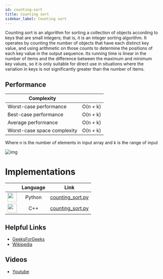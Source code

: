```yaml
---
id: counting-sort
title: Counting sort
sidebar_label: Counting sort
---
```


Counting sort is an algorithm for sorting a collection of objects according to keys that are small integers; that is, it is an integer sorting algorithm. It operates by counting the number of objects that have each distinct key value, and using arithmetic on those counts to determine the positions of each key value in the output sequence. Its running time is linear in the number of items and the difference between the maximum and minimum key values, so it is only suitable for direct use in situations where the variation in keys is not significantly greater than the number of items.


## Performance

| Complexity                 |                                     |
| -------------------------- | ----------------------------------- |
| Worst-case performance	   | O(n + k)      |
| Best-case performance	     | O(n + k)        |
| Average performance	       | O(n + k)      |
| Worst-case space complexity| O(n + k)                      |

Where n is the number of elements in input array and k is the range of input

![img](http://www-scf.usc.edu/~zhan468/public/Notes/resources/3C7DDB59DF2D21B287E42A7B908409CB.gif)


# Implementations

| | Language | Link |
|:-: | :-: | :-: |
| <img src="https://cdn.abranhe.com/projects/algorithms/logos/python.svg" width="30px"> | Python | [counting_sort.py](https://github.com/AllAlgorithms/python/blob/master/sorting/counting_sort.py) |
| <img src="https://cdn.abranhe.com/projects/algorithms/logos/cpp.svg" width="30px"> | C++ | [counting_sort.py](https://github.com/AllAlgorithms/cpp/blob/master/sorting/counting_sort.cpp) |



## Helpful Links

- [GeeksForGeeks](https://www.geeksforgeeks.org/counting-sort/)
- [Wikipedia](https://en.wikipedia.org/wiki/Counting_sort)

## Videos

- [Youtube](https://www.youtube.com/watch?v=7zuGmKfUt7s)